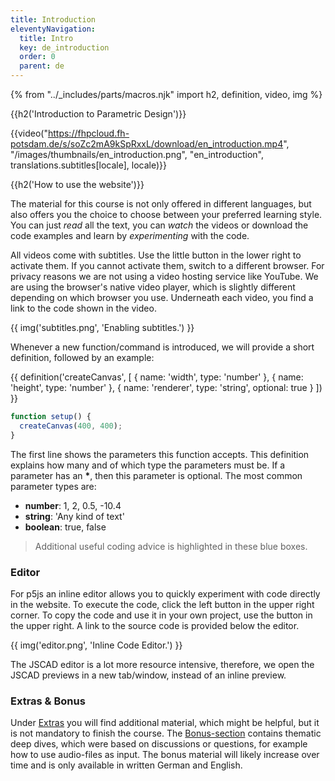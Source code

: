 ```yaml
---
title: Introduction
eleventyNavigation:
  title: Intro
  key: de_introduction
  order: 0
  parent: de
---
```


{% from "../_includes/parts/macros.njk" import h2, definition, video, img %}

{{h2('Introduction to Parametric Design')}}

{{video("https://fhpcloud.fh-potsdam.de/s/soZc2mA9kSpRxxL/download/en_introduction.mp4", "/images/thumbnails/en_introduction.png", "en_introduction", translations.subtitles[locale], locale)}}

<!--
de: https://fhpcloud.fh-potsdam.de/s/GGGf4jo8z927c9x
en: https://fhpcloud.fh-potsdam.de/s/soZc2mA9kSpRxxL
-->

{{h2('How to use the website')}}

The material for this course is not only offered in different languages, but also offers you the choice to choose between your preferred learning style. You can just *read* all the text, you can *watch* the videos or download the code examples and learn by *experimenting* with the code.

All videos come with subtitles. Use the little button in the lower right to activate them. If you cannot activate them, switch to a different browser. For privacy reasons we are not using a video hosting service like YouTube. We are using the browser's native video player, which is slightly different depending on which browser you use. Underneath each video, you find a link to the code shown in the video.

{{ img('subtitles.png', 'Enabling subtitles.') }}

Whenever a new function/command is introduced, we will provide a short definition, followed by an example:

{{ definition('createCanvas', [
  { name: 'width', type: 'number' },
  { name: 'height', type: 'number' },
  { name: 'renderer', type: 'string', optional: true }
]) }}

```js
function setup() {
  createCanvas(400, 400);
}
```

The first line shows the parameters this function accepts. This definition explains how many and of which type the parameters must be. If a parameter has an **\***, then this parameter is optional. The most common parameter types are:

- **number**: 1, 2, 0.5, -10.4
- **string**: 'Any kind of text'
- **boolean**: true, false

> Additional useful coding advice is highlighted in these blue boxes.

### Editor

For p5js an inline editor allows you to quickly experiment with code directly in the website. To execute the code, click the left button in the upper right corner. To copy the code and use it in your own project, use the button in the upper right. A link to the source code is provided below the editor. 

{{ img('editor.png', 'Inline Code Editor.') }}

The JSCAD editor is a lot more resource intensive, therefore, we open the JSCAD previews in a new tab/window, instead of an inline preview.

### Extras & Bonus

Under [Extras](extras/index.md) you will find additional material, which might be helpful, but it is not mandatory to finish the course. The [Bonus-section](bonus/index.md) contains thematic deep dives, which were based on discussions or questions, for example how to use audio-files as input. The bonus material will likely increase over time and is only available in written German and English.